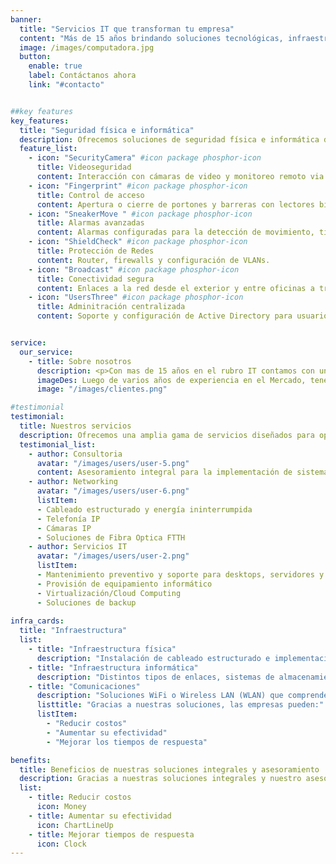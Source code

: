 ```yaml
---
banner:
  title: "Servicios IT que transforman tu empresa"
  content: "Más de 15 años brindando soluciones tecnológicas, infraestructura y seguridad para que tu empresa sea más eficiente, segura y competitiva."
  image: /images/computadora.jpg
  button:
    enable: true
    label: Contáctanos ahora
    link: "#contacto"


##key features
key_features:
  title: "Seguridad física e informática"
  description: Ofrecemos soluciones de seguridad física e informática diseñadas para optimizar y proteger tu empresa
  feature_list:
    - icon: "SecurityCamera" #icon package phosphor-icon 
      title: Videoseguridad
      content: Interacción con cámaras de video y monitoreo remoto via web.
    - icon: "Fingerprint" #icon package phosphor-icon 
      title: Control de acceso
      content: Apertura o cierre de portones y barreras con lectores biométricos.
    - icon: "SneakerMove " #icon package phosphor-icon 
      title: Alarmas avanzadas
      content: Alarmas configuradas para la detección de movimiento, timbres, barreras infrarrojas o volumétricas
    - icon: "ShieldCheck" #icon package phosphor-icon 
      title: Protección de Redes
      content: Router, firewalls y configuración de VLANs.
    - icon: "Broadcast" #icon package phosphor-icon 
      title: Conectividad segura
      content: Enlaces a la red desde el exterior y entre oficinas a través de VPN.
    - icon: "UsersThree" #icon package phosphor-icon 
      title: Adminitración centralizada
      content: Soporte y configuración de Active Directory para usuarios.        


service:
  our_service:    
    - title: Sobre nosotros
      description: <p>Con mas de 15 años en el rubro IT contamos con un eficiente y capacitado equipo de trabajo en todos los niveles coordinando cada uno de los sectores de la empresa, desde la investigación hasta los servicios post venta, con los proveedores, colaboradores y clientes para lograr sus objetivos</p><p>El nacimiento de <b class="text-primary">Care4iT</b> es el resultado de la inversión y el esfuerzo tecnológico y la filosofía. La prioridad es la satisfacción total de nuestros clientes. Esto hace que nuestros servicios respondan a las máximas exigencias de calidad y que su empresa optimice los resultados.</p> <p>Creemos que hay espacio para la innovación en todos los ámbitos y trabajamos duro para ser referentes globales de la industria, nuestro éxito es hacer que nuestros clientes crezcan, alcanzando toda su potencialidad, y ese éxito depende, en parte, de la calidad de su información y de la velocidad con la que pueda ser comunicada, pudiendo responder a los cambios en forma oportuna, para así mejorar la gestión de sus equipos Se trata de un desafío que involucra cambios en la cultura y formas de trabajo.</p>
      imageDes: Luego de varios años de experiencia en el Mercado, tenemos muchas historias de éxito, crecimiento y fidelización para contar.
      image: "/images/clientes.png"

#testimonial
testimonial:
  title: Nuestros servicios
  description: Ofrecemos una amplia gama de servicios diseñados para optimizar y proteger tu empresa
  testimonial_list:
    - author: Consultoria
      avatar: "/images/users/user-5.png"
      content: Asesoramiento integral para la implementación de sistemas informáticos y de seguridad, resolución de problemas, migraciones de productos de software y hardware, reingeniería de procesos, seguimientos, análisis de funcionalidad e inteligencia de negocios.
    - author: Networking
      avatar: "/images/users/user-6.png"
      listItem:
      - Cableado estructurado y energía ininterrumpida
      - Telefonía IP
      - Cámaras IP
      - Soluciones de Fibra Optica FTTH
    - author: Servicios IT
      avatar: "/images/users/user-2.png"
      listItem:
      - Mantenimiento preventivo y soporte para desktops, servidores y redes
      - Provisión de equipamiento informático
      - Virtualización/Cloud Computing
      - Soluciones de backup
    
infra_cards:
  title: "Infraestructura"
  list:
    - title: "Infraestructura física"
      description: "Instalación de cableado estructurado e implementación de redes WiFI. Estudio previo de la topología de red orientando la implementación a la optimización de los recursos y manteniendo los estándares de normalización. Instalación de centrales telefónicas VOIP y soluciones de telefonía IP."
    - title: "Infraestructura informática"
      description: "Distintos tipos de enlaces, sistemas de almacenamiento SAN, servidores y dispositivos de red. Consultoría externa con profesionales de amplia trayectoria en los temas que a su empresa le preocupa."
    - title: "Comunicaciones"
      description: "Soluciones WiFi o Wireless LAN (WLAN) que comprenden tanto enlaces punto a punto (entre oficinas, sucursales, dependencias, etc.) como puntos de acceso para computadoras personales dentro de las oficinas. En algunos casos puede prescindirse totalmente del cableado estructurado para interconectar los puntos de acceso."
      listtitle: "Gracias a nuestras soluciones, las empresas pueden:"
      listItem:
        - "Reducir costos"
        - "Aumentar su efectividad"
        - "Mejorar los tiempos de respuesta"

benefits:
  title: Beneficios de nuestras soluciones integrales y asesoramiento
  description: Gracias a nuestras soluciones integrales y nuestro asesoramiento, numerosas empresas pueden
  list:
    - title: Reducir costos
      icon: Money
    - title: Aumentar su efectividad
      icon: ChartLineUp
    - title: Mejorar tiempos de respuesta
      icon: Clock
---
```

